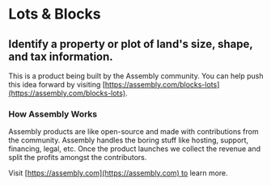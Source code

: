 # Lots & Blocks

## Identify a property or plot of land's size, shape, and tax information. 

This is a product being built by the Assembly community. You can help push this idea forward by visiting [https://assembly.com/blocks-lots](https://assembly.com/blocks-lots).

### How Assembly Works

Assembly products are like open-source and made with contributions from the community. Assembly handles the boring stuff like hosting, support, financing, legal, etc. Once the product launches we collect the revenue and split the profits amongst the contributors.

Visit [https://assembly.com](https://assembly.com) to learn more.
